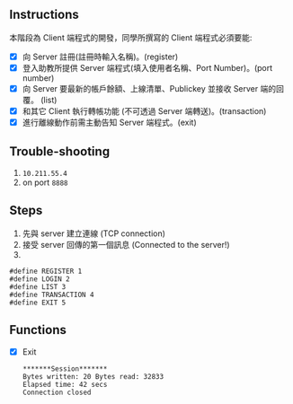 ## Instructions

本階段為 Client 端程式的開發，同學所撰寫的 Client 端程式必須要能:

+ [x] 向 Server 註冊(註冊時輸入名稱)。(register)
+ [x] 登入助教所提供 Server 端程式(填入使用者名稱、Port Number)。(port number)
+ [x] 向 Server 要最新的帳戶餘額、上線清單、Publickey 並接收 Server 端的回覆。 (list)
+ [x] 和其它 Client 執行轉帳功能 (不可透過 Server 端轉送)。(transaction)
+ [x] 進行離線動作前需主動告知 Server 端程式。(exit)

## Trouble-shooting

1. `10.211.55.4`
2. on port `8888`

## Steps

1. 先與 server 建立連線 (TCP connection)
2. 接受 server 回傳的第一個訊息 (Connected to the server!)
3. 

```
#define REGISTER 1
#define LOGIN 2
#define LIST 3
#define TRANSACTION 4
#define EXIT 5
```

## Functions

+ [x] Exit

    ```
    *******Session*******
    Bytes written: 20 Bytes read: 32833
    Elapsed time: 42 secs
    Connection closed
    ```